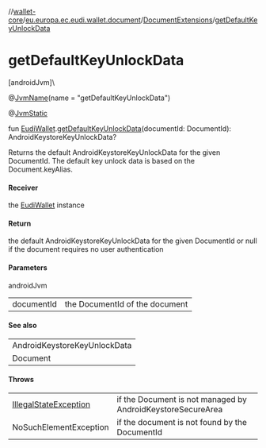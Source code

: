 //[wallet-core](../../../index.md)/[eu.europa.ec.eudi.wallet.document](../index.md)/[DocumentExtensions](index.md)/[getDefaultKeyUnlockData](get-default-key-unlock-data.md)

# getDefaultKeyUnlockData

[androidJvm]\

@[JvmName](https://kotlinlang.org/api/latest/jvm/stdlib/kotlin-stdlib/kotlin.jvm/-jvm-name/index.html)(name = &quot;getDefaultKeyUnlockData&quot;)

@[JvmStatic](https://kotlinlang.org/api/latest/jvm/stdlib/kotlin-stdlib/kotlin.jvm/-jvm-static/index.html)

fun [EudiWallet](../../eu.europa.ec.eudi.wallet/-eudi-wallet/index.md).[getDefaultKeyUnlockData](get-default-key-unlock-data.md)(documentId: DocumentId): AndroidKeystoreKeyUnlockData?

Returns the default AndroidKeystoreKeyUnlockData for the given DocumentId. The default key unlock data is based on the Document.keyAlias.

#### Receiver

the [EudiWallet](../../eu.europa.ec.eudi.wallet/-eudi-wallet/index.md) instance

#### Return

the default AndroidKeystoreKeyUnlockData for the given DocumentId or null if the document requires no user authentication

#### Parameters

androidJvm

| | |
|---|---|
| documentId | the DocumentId of the document |

#### See also

| |
|---|
| AndroidKeystoreKeyUnlockData |
| Document |

#### Throws

| | |
|---|---|
| [IllegalStateException](https://developer.android.com/reference/kotlin/java/lang/IllegalStateException.html) | if the Document is not managed by AndroidKeystoreSecureArea |
| NoSuchElementException | if the document is not found by the DocumentId |
